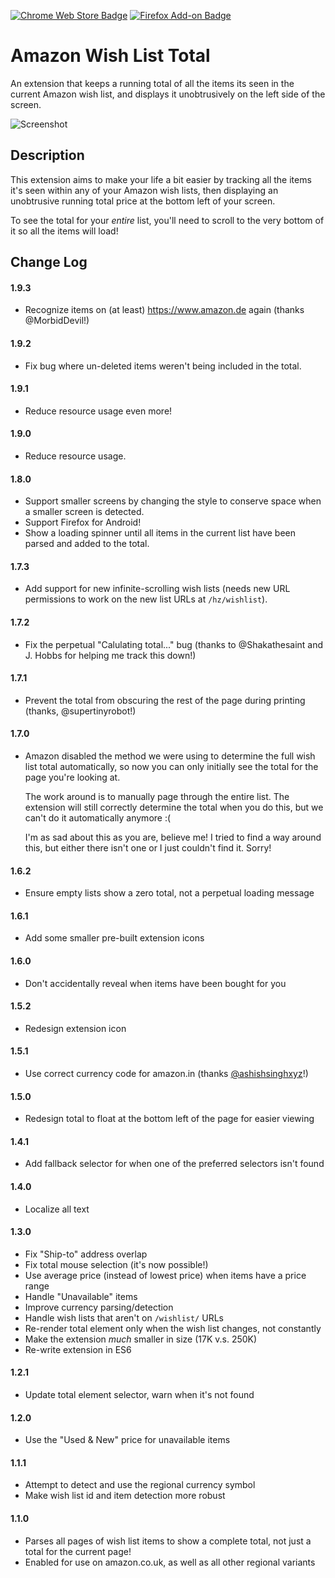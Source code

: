 [![Chrome Web Store Badge](https://raw.githubusercontent.com/jasontbradshaw/amazon-wish-list-total/master/images/badge-chrome.png)](https://chrome.google.com/webstore/detail/amazon-wish-list-total/boekbkconiendicldakeboooeilaldmh)
[![Firefox Add-on Badge](https://raw.githubusercontent.com/jasontbradshaw/amazon-wish-list-total/master/images/badge-firefox.png)](https://addons.mozilla.org/en-US/firefox/addon/amazon_wish_list_total/)

Amazon Wish List Total
======================

An extension that keeps a running total of all the items its seen in the current
Amazon wish list, and displays it unobtrusively on the left side of the screen.

![Screenshot](https://raw.githubusercontent.com/jasontbradshaw/amazon-wish-list-total/master/images/screenshot.png)

Description
----
This extension aims to make your life a bit easier by tracking all the items
it's seen within any of your Amazon wish lists, then displaying an unobtrusive
running total price at the bottom left of your screen.

To see the total for your _entire_ list, you'll need to scroll to the very
bottom of it so all the items will load!

Change Log
----
#### 1.9.3
* Recognize items on (at least) https://www.amazon.de again (thanks
  @MorbidDevil!)

#### 1.9.2
* Fix bug where un-deleted items weren't being included in the total.

#### 1.9.1
* Reduce resource usage even more!

#### 1.9.0
* Reduce resource usage.

#### 1.8.0
* Support smaller screens by changing the style to conserve space when a smaller
  screen is detected.
* Support Firefox for Android!
* Show a loading spinner until all items in the current list have been parsed
  and added to the total.

#### 1.7.3
* Add support for new infinite-scrolling wish lists (needs new URL permissions
  to work on the new list URLs at `/hz/wishlist`).

#### 1.7.2
* Fix the perpetual "Calulating total..." bug (thanks to @Shakathesaint and J.
  Hobbs for helping me track this down!)

#### 1.7.1
* Prevent the total from obscuring the rest of the page during printing (thanks,
  @supertinyrobot!)

#### 1.7.0
* Amazon disabled the method we were using to determine the full wish list total
  automatically, so now you can only initially see the total for the page you're
  looking at.

  The work around is to manually page through the entire list. The extension
  will still correctly determine the total when you do this, but we can't do it
  automatically anymore :(

  I'm as sad about this as you are, believe me! I tried to find a way around
  this, but either there isn't one or I just couldn't find it. Sorry!

#### 1.6.2
* Ensure empty lists show a zero total, not a perpetual loading message

#### 1.6.1
* Add some smaller pre-built extension icons

#### 1.6.0
* Don't accidentally reveal when items have been bought for you

#### 1.5.2
* Redesign extension icon

#### 1.5.1
* Use correct currency code for amazon.in (thanks [@ashishsinghxyz](https://github.com/ashishsinghxyz)!)

#### 1.5.0
* Redesign total to float at the bottom left of the page for easier viewing

#### 1.4.1
* Add fallback selector for when one of the preferred selectors isn't found

#### 1.4.0
* Localize all text

#### 1.3.0
* Fix "Ship-to" address overlap
* Fix total mouse selection (it's now possible!)
* Use average price (instead of lowest price) when items have a price range
* Handle "Unavailable" items
* Improve currency parsing/detection
* Handle wish lists that aren't on `/wishlist/` URLs
* Re-render total element only when the wish list changes, not constantly
* Make the extension _much_ smaller in size (17K v.s. 250K)
* Re-write extension in ES6

#### 1.2.1
* Update total element selector, warn when it's not found

#### 1.2.0
* Use the "Used & New" price for unavailable items

#### 1.1.1
* Attempt to detect and use the regional currency symbol
* Make wish list id and item detection more robust

#### 1.1.0
* Parses all pages of wish list items to show a complete total, not just a total
  for the current page!
* Enabled for use on amazon.co.uk, as well as all other regional variants
